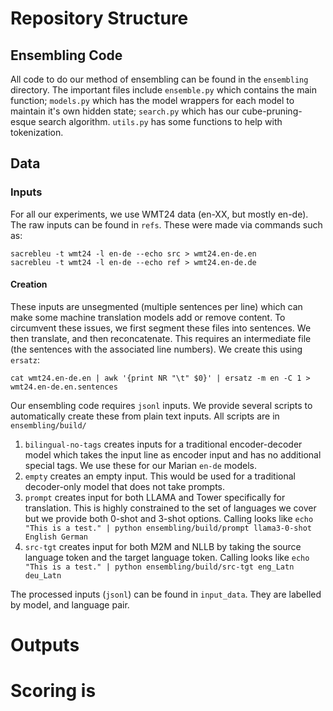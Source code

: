 # Repository Structure

## Ensembling Code

All code to do our method of ensembling can be found in the `ensembling` directory. The important files include `ensemble.py` which contains the main function; `models.py` which has the model wrappers for each model to maintain it's own hidden state; `search.py` which has our cube-pruning-esque search algorithm. `utils.py` has some functions to help with tokenization.


## Data

### Inputs

For all our experiments, we use WMT24 data (en-XX, but mostly en-de).
The raw inputs can be found in `refs`. These were made via commands such as:

```
sacrebleu -t wmt24 -l en-de --echo src > wmt24.en-de.en
sacrebleu -t wmt24 -l en-de --echo ref > wmt24.en-de.de
```

#### Creation

These inputs are unsegmented (multiple sentences per line) which can make some machine translation models add or remove content. To circumvent these issues, we first segment these files into sentences. We then translate, and then reconcatenate. This requires an intermediate file (the sentences with the associated line numbers). We create this using `ersatz`:

```
cat wmt24.en-de.en | awk '{print NR "\t" $0}' | ersatz -m en -C 1 > wmt24.en-de.en.sentences
```

Our ensembling code requires `jsonl` inputs. We provide several scripts to automatically create these from plain text inputs. All scripts are in `ensembling/build/`

1. `bilingual-no-tags` creates inputs for a traditional encoder-decoder model which takes the input line as encoder input and has no additional special tags. We use these for our Marian `en-de` models.
2. `empty` creates an empty input. This would be used for a traditional decoder-only model that does not take prompts.
3. `prompt` creates input for both LLAMA and Tower specifically for translation. This is highly constrained to the set of languages we cover but we provide both 0-shot and 3-shot options. Calling looks like `echo "This is a test." | python ensembling/build/prompt llama3-0-shot English German`
4. `src-tgt` creates input for both M2M and NLLB by taking the source language token and the target language token. Calling looks like `echo "This is a test." | python ensembling/build/src-tgt eng_Latn deu_Latn`


The processed inputs (`jsonl`) can be found in `input_data`. They are labelled by model, and language pair.


# Outputs




# Scoring is